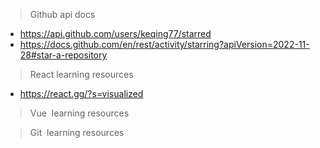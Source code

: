 

> Github api docs
- https://api.github.com/users/keqing77/starred  
- https://docs.github.com/en/rest/activity/starring?apiVersion=2022-11-28#star-a-repository

> React learning resources
- https://react.gg/?s=visualized

> Vue  learning resources



> Git  learning resources
